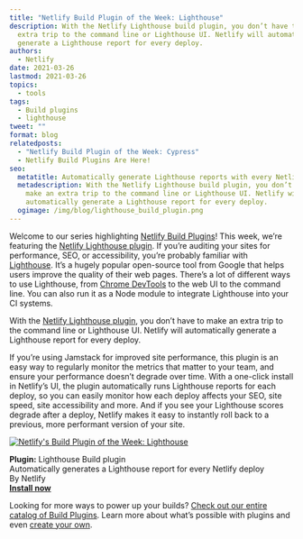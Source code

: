 ```yaml
---
title: "Netlify Build Plugin of the Week: Lighthouse"
description: With the Netlify Lighthouse build plugin, you don’t have to make an
  extra trip to the command line or Lighthouse UI. Netlify will automatically
  generate a Lighthouse report for every deploy.
authors:
  - Netlify
date: 2021-03-26
lastmod: 2021-03-26
topics:
  - tools
tags:
  - Build plugins
  - lighthouse
tweet: ""
format: blog
relatedposts:
  - "Netlify Build Plugin of the Week: Cypress"
  - Netlify Build Plugins Are Here!
seo:
  metatitle: Automatically generate Lighthouse reports with every Netlify deploy
  metadescription: With the Netlify Lighthouse build plugin, you don’t have to
    make an extra trip to the command line or Lighthouse UI. Netlify will
    automatically generate a Lighthouse report for every deploy.
  ogimage: /img/blog/lighthouse_build_plugin.png
---
```

Welcome to our series highlighting [Netlify Build Plugins](https://www.netlify.com/products/build/plugins/)! This week, we’re featuring the [Netlify Lighthouse plugin](https://github.com/netlify-labs/netlify-plugin-lighthouse). If you’re auditing your sites for performance, SEO, or accessibility, you’re probably familiar with [Lighthouse](https://developers.google.com/web/tools/lighthouse). It’s a hugely popular open-source tool from Google that helps users improve the quality of their web pages. There’s a lot of different ways to use Lighthouse, from [Chrome DevTools](https://developers.google.com/web/tools/lighthouse#devtools) to the web UI to the command line. You can also run it as a Node module to integrate Lighthouse into your CI systems.

With the [Netlify Lighthouse plugin](https://github.com/netlify-labs/netlify-plugin-lighthouse), you don’t have to make an extra trip to the command line or Lighthouse UI. Netlify will automatically generate a Lighthouse report for every deploy.

If you’re using Jamstack for improved site performance, this plugin is an easy way to regularly monitor the metrics that matter to your team, and ensure your performance doesn’t degrade over time. With a one-click install in Netlify’s UI, the plugin automatically runs Lighthouse reports for each deploy, so you can easily monitor how each deploy affects your SEO, site speed, site accessibility and more. And if you see your Lighthouse scores degrade after a deploy, Netlify makes it easy to instantly roll back to a previous, more performant version of your site.

[![Netlify's Build Plugin of the Week: Lighthouse](/img/blog/lighthouse-inline-image.png)](https://app.netlify.com/plugins/@netlify/plugin-lighthouse/install)

**Plugin:** Lighthouse Build plugin <br>
Automatically generates a Lighthouse report for every Netlify deploy <br>
By Netlify <br>
**[Install now](https://app.netlify.com/plugins/@netlify/plugin-lighthouse/install)**


Looking for more ways to power up your builds? [Check out our entire catalog of Build Plugins](https://app.netlify.com/plugins). Learn more about what’s possible with plugins and even [create your own](https://docs.netlify.com/configure-builds/build-plugins/create-plugins/).
